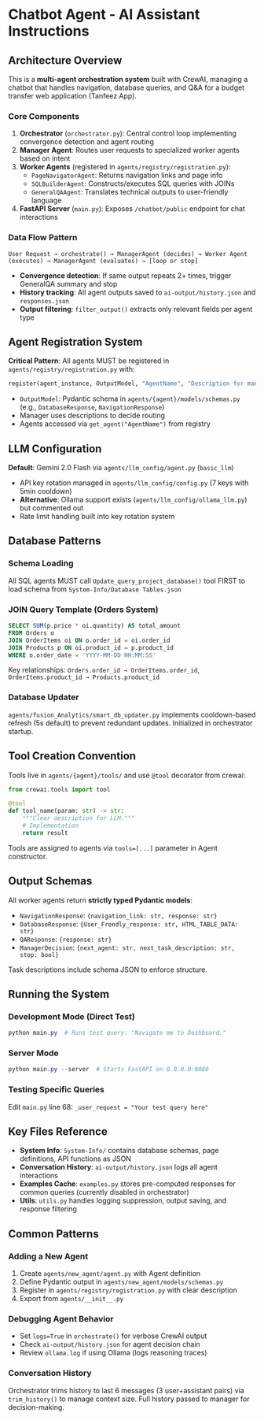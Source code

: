 # Chatbot Agent - AI Assistant Instructions

## Architecture Overview

This is a **multi-agent orchestration system** built with CrewAI, managing a chatbot that handles navigation, database queries, and Q&A for a budget transfer web application (Tanfeez App).

### Core Components

1. **Orchestrator** (`orchestrator.py`): Central control loop implementing convergence detection and agent routing
2. **Manager Agent**: Routes user requests to specialized worker agents based on intent
3. **Worker Agents** (registered in `agents/registry/registration.py`):
   - `PageNavigatorAgent`: Returns navigation links and page info
   - `SQLBuilderAgent`: Constructs/executes SQL queries with JOINs
   - `GeneralQAAgent`: Translates technical outputs to user-friendly language
4. **FastAPI Server** (`main.py`): Exposes `/chatbot/public` endpoint for chat interactions

### Data Flow Pattern

```
User Request → orchestrate() → ManagerAgent (decides) → Worker Agent (executes) → ManagerAgent (evaluates) → [loop or stop]
```

- **Convergence detection**: If same output repeats 2+ times, trigger GeneralQA summary and stop
- **History tracking**: All agent outputs saved to `ai-output/history.json` and `responses.json`
- **Output filtering**: `filter_output()` extracts only relevant fields per agent type

## Agent Registration System

**Critical Pattern**: All agents MUST be registered in `agents/registry/registration.py` with:

```python
register(agent_instance, OutputModel, "AgentName", "Description for manager")
```

- `OutputModel`: Pydantic schema in `agents/{agent}/models/schemas.py` (e.g., `DatabaseResponse`, `NavigationResponse`)
- Manager uses descriptions to decide routing
- Agents accessed via `get_agent("AgentName")` from registry

## LLM Configuration

**Default**: Gemini 2.0 Flash via `agents/llm_config/agent.py` (`basic_llm`)

- API key rotation managed in `agents/llm_config/config.py` (7 keys with 5min cooldown)
- **Alternative**: Ollama support exists (`agents/llm_config/ollama_llm.py`) but commented out
- Rate limit handling built into key rotation system

## Database Patterns

### Schema Loading

All SQL agents MUST call `Update_query_project_database()` tool FIRST to load schema from `System-Info/Database Tables.json`

### JOIN Query Template (Orders System)

```sql
SELECT SUM(p.price * oi.quantity) AS total_amount
FROM Orders o
JOIN OrderItems oi ON o.order_id = oi.order_id
JOIN Products p ON oi.product_id = p.product_id
WHERE o.order_date = 'YYYY-MM-DD HH:MM:SS'
```

Key relationships: `Orders.order_id → OrderItems.order_id`, `OrderItems.product_id → Products.product_id`

### Database Updater

`agents/fusion_Analytics/smart_db_updater.py` implements cooldown-based refresh (5s default) to prevent redundant updates. Initialized in orchestrator startup.

## Tool Creation Convention

Tools live in `agents/{agent}/tools/` and use `@tool` decorator from crewai:

```python
from crewai.tools import tool

@tool
def tool_name(param: str) -> str:
    """Clear description for LLM."""
    # Implementation
    return result
```

Tools are assigned to agents via `tools=[...]` parameter in Agent constructor.

## Output Schemas

All worker agents return **strictly typed Pydantic models**:

- `NavigationResponse`: `{navigation_link: str, response: str}`
- `DatabaseResponse`: `{User_Frendly_response: str, HTML_TABLE_DATA: str}`
- `QAResponse`: `{response: str}`
- `ManagerDecision`: `{next_agent: str, next_task_description: str, stop: bool}`

Task descriptions include schema JSON to enforce structure.

## Running the System

### Development Mode (Direct Test)

```powershell
python main.py  # Runs test query: "Navigate me to Dashboard."
```

### Server Mode

```powershell
python main.py --server  # Starts FastAPI on 0.0.0.0:8080
```

### Testing Specific Queries

Edit `main.py` line 68: `_user_request = "Your test query here"`

## Key Files Reference

- **System Info**: `System-Info/` contains database schemas, page definitions, API functions as JSON
- **Conversation History**: `ai-output/history.json` logs all agent interactions
- **Examples Cache**: `examples.py` stores pre-computed responses for common queries (currently disabled in orchestrator)
- **Utils**: `utils.py` handles logging suppression, output saving, and response filtering

## Common Patterns

### Adding a New Agent

1. Create `agents/new_agent/agent.py` with Agent definition
2. Define Pydantic output in `agents/new_agent/models/schemas.py`
3. Register in `agents/registry/registration.py` with clear description
4. Export from `agents/__init__.py`

### Debugging Agent Behavior

- Set `logs=True` in `orchestrate()` for verbose CrewAI output
- Check `ai-output/history.json` for agent decision chain
- Review `ollama.log` if using Ollama (logs reasoning traces)

### Conversation History

Orchestrator trims history to last 6 messages (3 user+assistant pairs) via `trim_history()` to manage context size. Full history passed to manager for decision-making.
